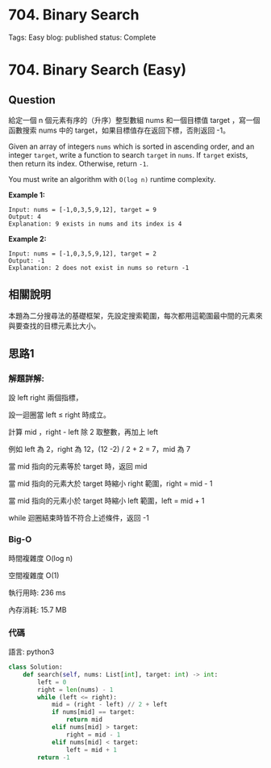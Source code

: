 # 704. Binary Search

Tags: Easy
blog: published
status: Complete

# 704. Binary Search (Easy)

## Question

給定一個 n 個元素有序的（升序）整型數組 nums 和一個目標值 target ，寫一個函數搜索 nums 中的 target，如果目標值存在返回下標，否則返回 -1。

Given an array of integers `nums` which is sorted in ascending order, and an integer `target`, write a function to search `target` in `nums`. If `target` exists, then return its index. Otherwise, return `-1`.

You must write an algorithm with `O(log n)` runtime complexity.

**Example 1:**

```
Input: nums = [-1,0,3,5,9,12], target = 9
Output: 4
Explanation: 9 exists in nums and its index is 4

```

**Example 2:**

```
Input: nums = [-1,0,3,5,9,12], target = 2
Output: -1
Explanation: 2 does not exist in nums so return -1
```

## 相關說明

本題為二分搜尋法的基礎框架，先設定搜索範圍，每次都用這範圍最中間的元素來與要查找的目標元素比大小。

## 思路1

### 解題詳解:

設 left right 兩個指標，

設一迴圈當 left ≤ right 時成立。

計算 mid ，right - left 除 2 取整數，再加上 left

例如 left 為 2，right 為 12，(12 -2) / 2 + 2 = 7，mid 為 7

當 mid 指向的元素等於 target 時，返回 mid 

當 mid 指向的元素大於 target 時縮小 right 範圍，right = mid - 1

當 mid 指向的元素小於 target 時縮小 left 範圍，left = mid + 1

while 迴圈結束時皆不符合上述條件，返回 -1

### Big-O

時間複雜度 O(log n)

空間複雜度 O(1)

執行用時: 236 ms 

內存消耗: 15.7 MB

### 代碼

語言: python3

```python
class Solution:
    def search(self, nums: List[int], target: int) -> int:
        left = 0
        right = len(nums) - 1
        while (left <= right):
            mid = (right - left) // 2 + left
            if nums[mid] == target:
                return mid
            elif nums[mid] > target:
                right = mid - 1
            elif nums[mid] < target:
                left = mid + 1
        return -1
```